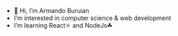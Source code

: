 - 👋 Hi, I’m Armando Buruian
- I’m interested in computer science & web development
- I’m learning React⚛️ and NodeJs☘ 

